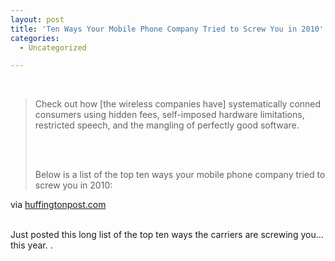 ```yaml
---
layout: post
title: 'Ten Ways Your Mobile Phone Company Tried to Screw You in 2010'
categories:
  - Uncategorized

---
```


<div class="posterous_bookmarklet_entry"><br /><blockquote class="posterous_long_quote"><p>Check out how [the wireless companies have] systematically conned consumers using hidden fees, self-imposed hardware limitations, restricted speech, and the mangling of perfectly good software. </p><br /><br /><p>Below is a list of the top ten ways your mobile phone company tried to screw you in 2010: </p></blockquote><div class="posterous_quote_citation">via <a href="http://www.huffingtonpost.com/josh-levy/ten-ways-your-mobile-phon_b_754546.html?ref=twitter">huffingtonpost.com</a></div><br /><p>Just posted this long list of the top ten ways the carriers are screwing you&#8230; this year. <a href="http://www.huffingtonpost.com/josh-levy/ten-ways-your-mobile-phon_b_754546.html?"></a>.</p></div><div class="blogger-post-footer"><img width="1" height="1" src="https://blogger.googleusercontent.com/tracker/8920950033468593796-7835931679584741436?l=openmobile.blogspot.com" alt="" /></div>
